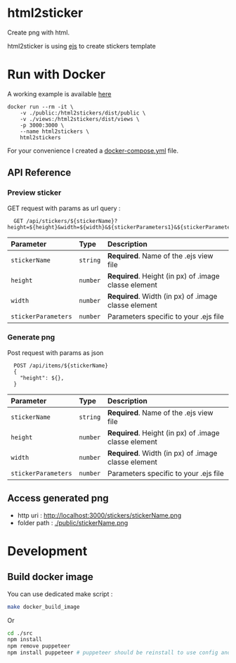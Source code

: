 # html2sticker
  
Create png with html.

html2sticker is using [ejs](https://ejs.co/) to create stickers template

# Run with Docker

A working example is available [here](./example/README.md)

```
docker run --rm -it \
    -v ./public:/html2stickers/dist/public \
    -v ./views:/html2stickers/dist/views \
    -p 3000:3000 \
    --name html2stickers \
    html2stickers
```

For your convenience I created a [docker-compose.yml](docker-compose.yml) file.

## API Reference

### Preview sticker

GET request with params as url query :
```http
  GET /api/stickers/${stickerName}?height=${height}&width=${width}&${stickerParameters1}&${stickerParameters2}
```

| Parameter           | Type     | Description                                           |
| :------------------ | :------- | :---------------------------------------------------- |
| `stickerName`       | `string` | **Required**. Name of the .ejs view file              |
| `height`            | `number` | **Required**. Height (in px) of .image classe element |
| `width`             | `number` | **Required**. Width (in px) of .image classe element  |
| `stickerParameters` | `number` | Parameters specific to your .ejs file                 |

### Generate png

Post request with params as json
```http
  POST /api/items/${stickerName}
  {
    "height": ${},
  }
```

| Parameter           | Type     | Description                                           |
| :------------------ | :------- | :---------------------------------------------------- |
| `stickerName`       | `string` | **Required**. Name of the .ejs view file              |
| `height`            | `number` | **Required**. Height (in px) of .image classe element |
| `width`             | `number` | **Required**. Width (in px) of .image classe element  |
| `stickerParameters` | `number` | Parameters specific to your .ejs file                 |

## Access generated png

- http uri : [http://localhost:3000/stickers/stickerName.png](http://localhost:3000/stickers/stickerName.png)
- folder path : [./public/stickerName.png](./public/stickerName.png)


# Development

## Build docker image
You can use dedicated make script :
```bash
make docker_build_image
```
Or
```bash
cd ./src
npm install
npm remove puppeteer
npm install puppeteer # puppeteer should be reinstall to use config and setup cache
```